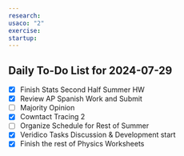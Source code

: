 ```yaml
---
research: 
usaco: "2"
exercise: 
startup:
---
```


## Daily To-Do List for 2024-07-29

- [x] Finish Stats Second Half Summer HW
- [x] Review AP Spanish Work and Submit
- [ ] Majority Opinion
- [x] Cowntact Tracing 2
- [ ] Organize Schedule for Rest of Summer
- [x] Veridico Tasks Discussion & Development start
- [x] Finish the rest of Physics Worksheets
